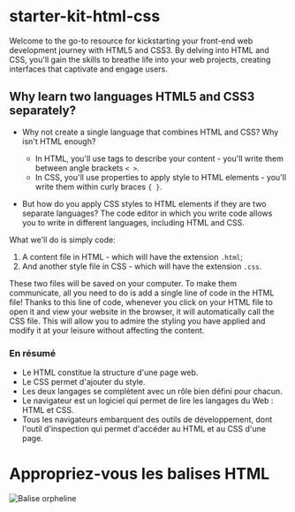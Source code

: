 # starter-kit-html-css

Welcome to the go-to resource for kickstarting your front-end web development journey with HTML5 and CSS3. By delving into HTML and CSS, you'll gain the skills to breathe life into your web projects, creating interfaces that captivate and engage users.

## Why learn two languages HTML5 and CSS3 separately?

- Why not create a single language that combines HTML and CSS? Why isn't HTML enough?

  - In HTML, you'll use tags to describe your content - you'll write them between angle brackets `< >`.
  - In CSS, you'll use properties to apply style to HTML elements - you'll write them within curly braces `{ }`.

- But how do you apply CSS styles to HTML elements if they are two separate languages?
  The code editor in which you write code allows you to write in different languages, including HTML and CSS.

What we'll do is simply code:
1. A content file in HTML - which will have the extension `.html`;
2. And another style file in CSS - which will have the extension `.css`.

These two files will be saved on your computer. To make them communicate, all you need to do is add a single line of code in the HTML file!
Thanks to this line of code, whenever you click on your HTML file to open it and view your website in the browser, it will automatically call the CSS file.
This will allow you to admire the styling you have applied and modify it at your leisure without affecting the content.

### En résumé
- Le HTML constitue la structure d'une page web.
- Le CSS permet d'ajouter du style. 
- Les deux langages se complètent avec un rôle bien défini pour chacun. 
- Le navigateur est un logiciel qui permet de lire les langages du Web : HTML et CSS. 
- Tous les navigateurs embarquent des outils de développement, dont l'outil d'inspection qui permet d'accéder au HTML et au CSS d'une page.

# Appropriez-vous les balises HTML


![Balise orpheline](pics/balise_orpheline.png)